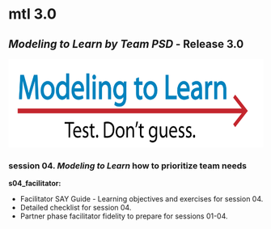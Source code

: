 # mtl 3.0

## *Modeling to Learn by Team PSD* - Release 3.0

<img src = "https://github.com/lzim/teampsd/blob/master/resources/logos/mtl_testdontguess_sm.png"
     height = "175" width = "650">

### session 04. *Modeling to Learn* how to prioritize **team needs**

**s04_facilitator:**

- Facilitator SAY Guide - Learning objectives and exercises for session 04.
- Detailed checklist for session 04.
- Partner phase facilitator fidelity to prepare for sessions 01-04.
